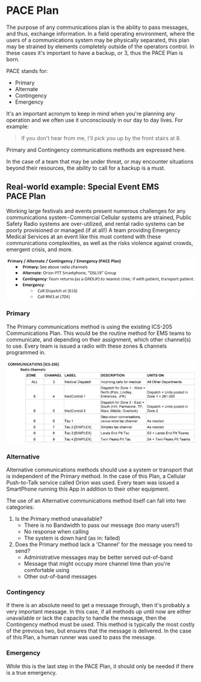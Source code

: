 # PACE Plan

The purpose of any communications plan is the ability to pass messages, and thus, 
exchange information. In a field operating environment, where the users of a 
communications system may be physically separated, this plan may be strained by 
elements completely outside of the operators control. In these cases it's important 
to have a backup, or 3, thus the PACE Plan is born.

PACE stands for:

* Primary
* Alternate
* Contingency
* Emergency

It's an important acronym to keep in mind when you're planning any operation and
 we often use it unconsciously in our day to day lives. For example:
  > If you don't hear from me, I'll pick you up by the front stairs at 8.

Primary and Contingency communications methods are expressed here.
 
In the case of a team that may be under threat, or may encounter situations beyond 
their resources, the ability to call for a backup is a must.

## Real-world example: Special Event EMS PACE Plan

Working large festivals and events present numerous challenges for any communications 
system - Commercial Cellular systems are strained, Public Safety Radio systems are 
over-utilized, and rental radio systems can be poorly provisioned or managed (if 
at all!) A team providing Emergency Medical Services at an event like this must 
contend with these communications complexities, as well as the risks violence 
against crowds, emergent crisis, and more.

![PACE Plan Example](img/pace_plan_example.png)

### Primary

The Primary communications method is using the existing ICS-205 Communications Plan. 
This would be the routine method for EMS teams to communicate, and depending on 
their assignment, which other channel(s) to use. Every team is issued a radio with 
these zones & channels programmed in.

![PACE Plan Example](img/pace_plan_primary.png)

### Alternative

Alternative communications methods should use a system or transport that is 
independent of the Primary method. In the case of this Plan, a Cellular Push-to-Talk 
service called Orion was used. Every team was issued a SmartPhone running this App 
in addition to their other equipment.

The use of an Alternative communications method itself can fall into two categories:

1. Is the Primary method unavailable? 
    - There is no Bandwidth to pass our message (too many users?)
    - No response when calling
    - The system is down hard (as in: failed)
2. Does the Primary method lack a 'Channel' for the message you need to send?
    - Administrative messages may be better served out-of-band
    - Message that might occupy more channel time than you're comfortable using
    - Other out-of-band messages

### Contingency

If there is an absolute need to get a message through, then it's probably a very 
important message. In this case, if all methods up until now are either unavailable 
or lack the capacity to handle the message, then the Contingency method must be 
used. This method is typically the most costly of the previous two, but ensures 
that the message is delivered. In the case of this Plan, a human runner was used 
to pass the message.

### Emergency

While this is the last step in the PACE Plan, it should only be needed if there 
is a true emergency.
